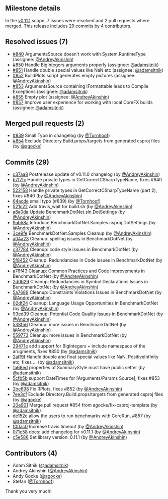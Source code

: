 ## Milestone details

In the [v0.11.1](https://github.com/dotnet/BenchmarkDotNet/issues?q=milestone:v0.11.1) scope, 
7 issues were resolved and 2 pull requests where merged.
This release includes 29 commits by 4 contributors.

## Resolved issues (7)

* [#840](https://github.com/dotnet/BenchmarkDotNet/issues/840) ArgumentsSource doesn't work with System.RuntimeType (assignee: [@AndreyAkinshin](https://github.com/AndreyAkinshin))
* [#850](https://github.com/dotnet/BenchmarkDotNet/issues/850) Handle BigIntegers arguments properly (assignee: [@adamsitnik](https://github.com/adamsitnik))
* [#851](https://github.com/dotnet/BenchmarkDotNet/issues/851) Handle double special values like NaN etc (assignee: [@adamsitnik](https://github.com/adamsitnik))
* [#852](https://github.com/dotnet/BenchmarkDotNet/issues/852) BuildPlots script generates empty pictures (assignee: [@AndreyAkinshin](https://github.com/AndreyAkinshin))
* [#853](https://github.com/dotnet/BenchmarkDotNet/issues/853) ArgumentsSource containing IFormattable leads to Compile Exceptions (assignee: [@adamsitnik](https://github.com/adamsitnik))
* [#855](https://github.com/dotnet/BenchmarkDotNet/issues/855) Empty plot (assignee: [@AndreyAkinshin](https://github.com/AndreyAkinshin))
* [#857](https://github.com/dotnet/BenchmarkDotNet/issues/857) Improve user experience for working with local CoreFX builds (assignee: [@adamsitnik](https://github.com/adamsitnik))

## Merged pull requests (2)

* [#839](https://github.com/dotnet/BenchmarkDotNet/pull/839) Small Typo in changelog (by [@Tornhoof](https://github.com/Tornhoof))
* [#854](https://github.com/dotnet/BenchmarkDotNet/pull/854) Exclude Directory.Build.props/targets from generated csproj files (by [@agocke](https://github.com/agocke))

## Commits (29)

* [c37aa8](https://github.com/dotnet/BenchmarkDotNet/commit/c37aa8680bc6fde2f3a0eb300ca2f2234dbbcf8d) Postrelease update of v0.11.0 changelog (by [@AndreyAkinshin](https://github.com/AndreyAkinshin))
* [b7f7fc](https://github.com/dotnet/BenchmarkDotNet/commit/b7f7fcdb8a3ba0e5e32c4cbe5f65b5add8642e0b) Handle private types in GetCorrectCSharpTypeName, fixes #840 (by [@AndreyAkinshin](https://github.com/AndreyAkinshin))
* [522158](https://github.com/dotnet/BenchmarkDotNet/commit/52215889370659058ff0ed9a70f018c41c527bb1) Handle private types in GetCorrectCSharpTypeName (part 2), fixes #840 (by [@AndreyAkinshin](https://github.com/AndreyAkinshin))
* [64acde](https://github.com/dotnet/BenchmarkDotNet/commit/64acde9dbb1507a1423750888f74e9014a7f62a8) small typo (#839) (by [@Tornhoof](https://github.com/Tornhoof))
* [521c22](https://github.com/dotnet/BenchmarkDotNet/commit/521c2289c5956bbd2a14eacac6303dfb557cb68a) Add travis_wait for build.sh (by [@AndreyAkinshin](https://github.com/AndreyAkinshin))
* [a8a0da](https://github.com/dotnet/BenchmarkDotNet/commit/a8a0da9a147b4dd7eab2320cea351ad8fdbb1f30) Update BenchmarkDotNet.sln.DotSettings (by [@AndreyAkinshin](https://github.com/AndreyAkinshin))
* [9ab58a](https://github.com/dotnet/BenchmarkDotNet/commit/9ab58a96f87eb2781a8bcc360bf88846d3985a05) Introduce BenchmarkDotNet.Samples.csproj.DotSettings (by [@AndreyAkinshin](https://github.com/AndreyAkinshin))
* [3ce9fe](https://github.com/dotnet/BenchmarkDotNet/commit/3ce9fe9e311b56a573e521c76ea9f6a4dfcdc298) BenchmarkDotNet.Samples Cleanup (by [@AndreyAkinshin](https://github.com/AndreyAkinshin))
* [a04a23](https://github.com/dotnet/BenchmarkDotNet/commit/a04a23aee9cf0df038083d2fad998097cb57d2de) Cleanup: spelling issues in BenchmarkDotNet (by [@AndreyAkinshin](https://github.com/AndreyAkinshin))
* [c37784](https://github.com/dotnet/BenchmarkDotNet/commit/c377844397375bd835358c2526672c6fb90497cb) Cleanup: code style issues in BenchmarkDotNet (by [@AndreyAkinshin](https://github.com/AndreyAkinshin))
* [5f8452](https://github.com/dotnet/BenchmarkDotNet/commit/5f84526b97acb99ef13248d8762fcedfdcaa38ff) Cleanup: Redundancies in Code issues in BenchmarkDotNet (by [@AndreyAkinshin](https://github.com/AndreyAkinshin))
* [a76f43](https://github.com/dotnet/BenchmarkDotNet/commit/a76f438a81e3e0235a2e9b1249a5280038189689) Cleanup: Common Practices and Code Improvements in BenchmarkDotNet (by [@AndreyAkinshin](https://github.com/AndreyAkinshin))
* [2d0629](https://github.com/dotnet/BenchmarkDotNet/commit/2d062972eacb6f1106a7863036bf9512c3c3d0e6) Cleanup: Redundancies in Symbol Declarations Issues in BenchmarkDotNet (by [@AndreyAkinshin](https://github.com/AndreyAkinshin))
* [5a7689](https://github.com/dotnet/BenchmarkDotNet/commit/5a76897b4d5c3501750bf266111706faf974cc7e) Cleanup: Constraints Violations Issues in BenchmarkDotNet (by [@AndreyAkinshin](https://github.com/AndreyAkinshin))
* [02df24](https://github.com/dotnet/BenchmarkDotNet/commit/02df24538062851041e933ac0fe511ad8db20e77) Cleanup: Language Usage Opportunities in BenchmarkDotNet (by [@AndreyAkinshin](https://github.com/AndreyAkinshin))
* [93ed39](https://github.com/dotnet/BenchmarkDotNet/commit/93ed395caee38c592de079d57e22644ebecd1bfd) Cleanup: Potential Code Quality Issues in BenchmarkDotNet (by [@AndreyAkinshin](https://github.com/AndreyAkinshin))
* [538f56](https://github.com/dotnet/BenchmarkDotNet/commit/538f568fc6d55ad05951f72a46049fcef6f27321) Cleanup: more issues in BenchmarkDotNet (by [@AndreyAkinshin](https://github.com/AndreyAkinshin))
* [559773](https://github.com/dotnet/BenchmarkDotNet/commit/559773646b56a0dbf9887a90ffad373a904d8bc5) Cleanup: more issues in BenchmarkDotNet (by [@AndreyAkinshin](https://github.com/AndreyAkinshin))
* [29471e](https://github.com/dotnet/BenchmarkDotNet/commit/29471e8a6a800bf389590b9ac76df6c1845b2f2f) add support for BigIntegers + include namespace of the arugments, fixes #850 (by [@adamsitnik](https://github.com/adamsitnik))
* [2aff9f](https://github.com/dotnet/BenchmarkDotNet/commit/2aff9f3ac32dd06fe2ef029b0016935ad4f94ee7) Handle double and float special values like NaN, PositiveInfinity etc, fixes ... (by [@adamsitnik](https://github.com/adamsitnik))
* [1a68ed](https://github.com/dotnet/BenchmarkDotNet/commit/1a68edb73c5db791f4ecc5dec0869545aa446b5c) properties of SummaryStyle must have public setter (by [@adamsitnik](https://github.com/adamsitnik))
* [5cfb5b](https://github.com/dotnet/BenchmarkDotNet/commit/5cfb5b6650168af7f368062ca552fd125d739a5d) support DateTimes for [Arguments/Params Source], fixes #853 (by [@adamsitnik](https://github.com/adamsitnik))
* [2be698](https://github.com/dotnet/BenchmarkDotNet/commit/2be698ba3893610c698ff6aa0f0a6f0aa8fbd669) Fix RPlots, fixes #852 (by [@AndreyAkinshin](https://github.com/AndreyAkinshin))
* [7ee3cf](https://github.com/dotnet/BenchmarkDotNet/commit/7ee3cf3151def1cc302e02c73a4fcd1303da8b29) Exclude Directory.Build.props/targets from generated csproj files (by [@agocke](https://github.com/agocke))
* [20e901](https://github.com/dotnet/BenchmarkDotNet/commit/20e901502756df4d96ee3d148c542a1b374af364) Merge pull request #854 from agocke/fix-csproj-template (by [@adamsitnik](https://github.com/adamsitnik))
* [de152c](https://github.com/dotnet/BenchmarkDotNet/commit/de152c7acc71eddeaa304c846cc67e6a54ca7a0f) allow the users to run benchmarks with CoreRun, #857 (by [@adamsitnik](https://github.com/adamsitnik))
* [f00ac0](https://github.com/dotnet/BenchmarkDotNet/commit/f00ac05c82cf0ca98a4adfca98049ea53fe8a092) Increase travis timeout (by [@AndreyAkinshin](https://github.com/AndreyAkinshin))
* [071e58](https://github.com/dotnet/BenchmarkDotNet/commit/071e58d882084dcc9196c9dd8065a5bd1101cdd5) docs: add changelog for v0.11.1 (by [@AndreyAkinshin](https://github.com/AndreyAkinshin))
* [c5e586](https://github.com/dotnet/BenchmarkDotNet/commit/c5e58679dfb793165cc3ca66c761306228ac3b73) Set library version: 0.11.1 (by [@AndreyAkinshin](https://github.com/AndreyAkinshin))

## Contributors (4)

* Adam Sitnik ([@adamsitnik](https://github.com/adamsitnik))
* Andrey Akinshin ([@AndreyAkinshin](https://github.com/AndreyAkinshin))
* Andy Gocke ([@agocke](https://github.com/agocke))
* Stefan ([@Tornhoof](https://github.com/Tornhoof))

Thank you very much!

